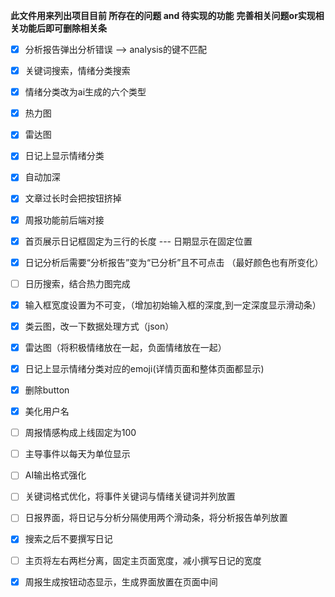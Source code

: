 **此文件用来列出项目目前 所存在的问题 and 待实现的功能**
**完善相关问题or实现相关功能后即可删除相关条**

- [x] 分析报告弹出分析错误 --> analysis的键不匹配
- [x] 关键词搜索，情绪分类搜索
- [x] 情绪分类改为ai生成的六个类型
- [x] 热力图
- [x] 雷达图
- [x] 日记上显示情绪分类
- [x] 自动加深
- [x] 文章过长时会把按钮挤掉
- [x] 周报功能前后端对接
- [x] 首页展示日记框固定为三行的长度 --- 日期显示在固定位置 
- [x] 日记分析后需要“分析报告”变为“已分析”且不可点击 （最好颜色也有所变化）
- [ ] 日历搜索，结合热力图完成
- [x] 输入框宽度设置为不可变，（增加初始输入框的深度,到一定深度显示滑动条）
- [x] 类云图，改一下数据处理方式（json）
- [x] 雷达图（将积极情绪放在一起，负面情绪放在一起）
- [x] 日记上显示情绪分类对应的emoji(详情页面和整体页面都显示)
- [x] 删除button
- [x] 美化用户名
- [ ] 周报情感构成上线固定为100
- [ ] 主导事件以每天为单位显示
- [ ] AI输出格式强化
- [ ] 关键词格式优化，将事件关键词与情绪关键词并列放置
- [ ] 日报界面，将日记与分析分隔使用两个滑动条，将分析报告单列放置
- [x] 搜索之后不要撰写日记
- [ ] 主页将左右两栏分离，固定主页面宽度，减小撰写日记的宽度
- [x] 周报生成按钮动态显示，生成界面放置在页面中间




